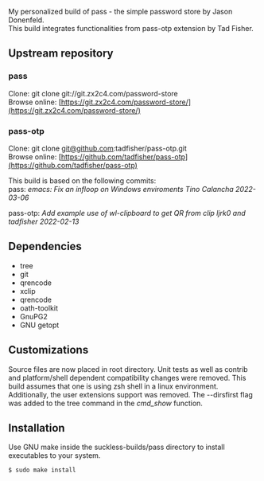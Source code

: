 My personalized build of pass - the simple password store by Jason Donenfeld.  
This build integrates functionalities from pass-otp extension by Tad Fisher.

## Upstream repository
### pass
Clone: git clone git://git.zx2c4.com/password-store  
Browse online: [https://git.zx2c4.com/password-store/](https://git.zx2c4.com/password-store/)

### pass-otp
Clone: git clone git@github.com:tadfisher/pass-otp.git  
Browse online: [https://github.com/tadfisher/pass-otp](https://github.com/tadfisher/pass-otp)

This build is based on the following commits:  
pass:
*emacs: Fix an infloop on Windows enviroments	Tino Calancha	2022-03-06*

pass-otp:
*Add example use of wl-clipboard to get QR from clip ljrk0 and tadfisher 2022-02-13*

## Dependencies
- tree
- git
- qrencode
- xclip
- qrencode
- oath-toolkit
- GnuPG2
- GNU getopt

## Customizations
Source files are now placed in root directory. Unit tests as well as contrib and platform/shell dependent compatibility changes were removed. This build assumes that one is using zsh shell in a linux environment. Additionally, the user extensions support was removed. The --dirsfirst flag was added to the tree command in the *cmd_show* function.

## Installation
Use GNU make inside the suckless-builds/pass directory to install executables to your system.
```
$ sudo make install
```
